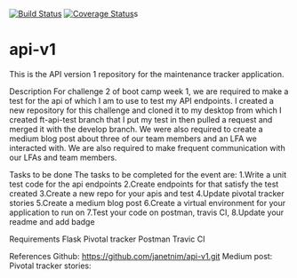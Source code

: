 ﻿[![Build Status](https://travis-ci.org/janetnim/api-v1.svg?branch=ft-api-test)](https://travis-ci.org/janetnim/api-v1)
[![Coverage Status](https://coveralls.io/repos/github/janetnim/api-v1/badge.svg)](https://coveralls.io/github/janetnim/api-v1)s

# api-v1
This is the API version 1 repository for the maintenance tracker application.

Description
For challenge 2 of boot camp week 1, we are required to make a test for the api of which I am to use to test my API endpoints. I created a new repository for this challenge and cloned it to my desktop from which I created ft-api-test branch that I put my test in then pulled a request and merged it with the develop branch. We were also required to create a medium blog post about three of our team members and an LFA we interacted with. We are also required to make frequent communication with our LFAs and team members.

Tasks to be done
The tasks to be completed for the event are:
1.Write a unit test code for the api endpoints
2.Create endpoints for that satisfy the test created
3.Create a new repo for your apis and test
4.Update pivotal tracker stories
5.Create a medium blog post
6.Create a virtual environment for your application to run on
7.Test your code on postman, travis CI,
8.Update your readme and add badge

Requirements
Flask
Pivotal tracker
Postman
Travic CI

References
Github: https://github.com/janetnim/api-v1.git
Medium post: 
Pivotal tracker stories: 
